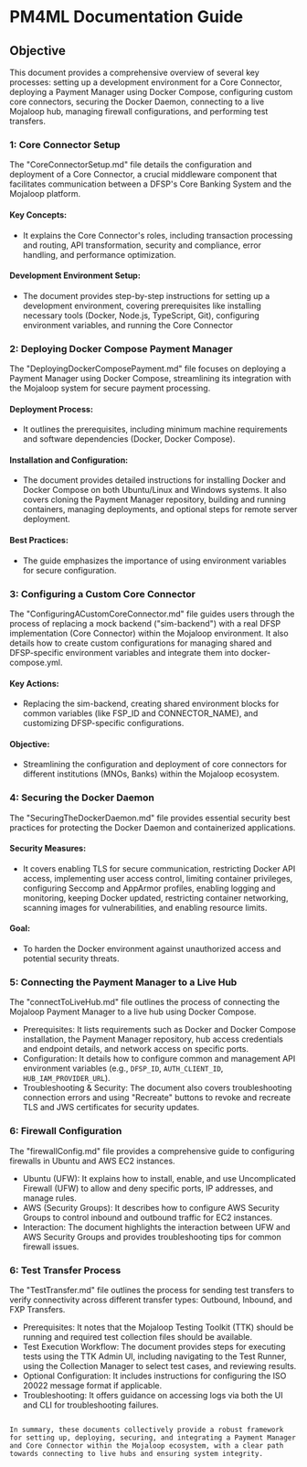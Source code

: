 # PM4ML Documentation Guide

## Objective

This document provides a comprehensive overview of several key processes: setting up a development environment for a Core Connector, deploying a Payment Manager using Docker Compose, configuring custom core connectors, securing the Docker Daemon, connecting to a live Mojaloop hub, managing firewall configurations, and performing test transfers.


### 1: Core Connector Setup

The "CoreConnectorSetup.md" file details the configuration and deployment of a Core Connector, a crucial middleware component that facilitates communication between a DFSP's Core Banking System and the Mojaloop platform.
#### **Key Concepts:**
- It explains the Core Connector's roles, including transaction processing and routing, API transformation, security and compliance, error handling, and performance optimization.

#### **Development Environment Setup:**
- The document provides step-by-step instructions for setting up a development environment, covering prerequisites like installing necessary tools (Docker, Node.js, TypeScript, Git), configuring environment variables, and running the Core Connector

### 2: Deploying Docker Compose Payment Manager

The "DeployingDockerComposePayment.md" file focuses on deploying a Payment Manager using Docker Compose, streamlining its integration with the Mojaloop system for secure payment processing.
#### **Deployment Process:**
- It outlines the prerequisites, including minimum machine requirements and software dependencies (Docker, Docker Compose).

#### **Installation and Configuration:**
- The document provides detailed instructions for installing Docker and Docker Compose on both Ubuntu/Linux and Windows systems. It also covers cloning the Payment Manager repository, building and running containers, managing deployments, and optional steps for remote server deployment.

#### **Best Practices:**
- The guide emphasizes the importance of using environment variables for secure configuration.

### 3: Configuring a Custom Core Connector

The "ConfiguringACustomCoreConnector.md" file guides users through the process of replacing a mock backend ("sim-backend") with a real DFSP implementation (Core Connector) within the Mojaloop environment. It also details how to create custom configurations for managing shared and DFSP-specific environment variables and integrate them into docker-compose.yml.
#### **Key Actions:**
- Replacing the sim-backend, creating shared environment blocks for common variables (like FSP_ID and CONNECTOR_NAME), and customizing DFSP-specific configurations.

#### **Objective:**
- Streamlining the configuration and deployment of core connectors for different institutions (MNOs, Banks) within the Mojaloop ecosystem.

### 4: Securing the Docker Daemon

The "SecuringTheDockerDaemon.md" file provides essential security best practices for protecting the Docker Daemon and containerized applications.
#### **Security Measures:**
- It covers enabling TLS for secure communication, restricting Docker API access, implementing user access control, limiting container privileges, configuring Seccomp and AppArmor profiles, enabling logging and monitoring, keeping Docker updated, restricting container networking, scanning images for vulnerabilities, and enabling resource limits.

#### **Goal:**
- To harden the Docker environment against unauthorized access and potential security threats.

### 5: Connecting the Payment Manager to a Live Hub
The "connectToLiveHub.md" file outlines the process of connecting the Mojaloop Payment Manager to a live hub using Docker Compose.
- Prerequisites: It lists requirements such as Docker and Docker Compose installation, the Payment Manager repository, hub access credentials and endpoint details, and network access on specific ports.
- Configuration: It details how to configure common and management API environment variables (e.g., `DFSP_ID`, `AUTH_CLIENT_ID`, `HUB_IAM_PROVIDER_URL`).
- Troubleshooting & Security: The document also covers troubleshooting connection errors and using "Recreate" buttons to revoke and recreate TLS and JWS certificates for security updates.
### 6: Firewall Configuration
The "firewallConfig.md" file provides a comprehensive guide to configuring firewalls in Ubuntu and AWS EC2 instances.
- Ubuntu (UFW): It explains how to install, enable, and use Uncomplicated Firewall (UFW) to allow and deny specific ports, IP addresses, and manage rules.
- AWS (Security Groups): It describes how to configure AWS Security Groups to control inbound and outbound traffic for EC2 instances.
- Interaction: The document highlights the interaction between UFW and AWS Security Groups and provides troubleshooting tips for common firewall issues.
### 6: Test Transfer Process
The "TestTransfer.md" file outlines the process for sending test transfers to verify connectivity across different transfer types: Outbound, Inbound, and FXP Transfers.
- Prerequisites: It notes that the Mojaloop Testing Toolkit (TTK) should be running and required test collection files should be available.
- Test Execution Workflow: The document provides steps for executing tests using the TTK Admin UI, including navigating to the Test Runner, using the Collection Manager to select test cases, and reviewing results.
- Optional Configuration: It includes instructions for configuring the ISO 20022 message format if applicable.
- Troubleshooting: It offers guidance on accessing logs via both the UI and CLI for troubleshooting failures.
```

In summary, these documents collectively provide a robust framework for setting up, deploying, securing, and integrating a Payment Manager and Core Connector within the Mojaloop ecosystem, with a clear path towards connecting to live hubs and ensuring system integrity.

